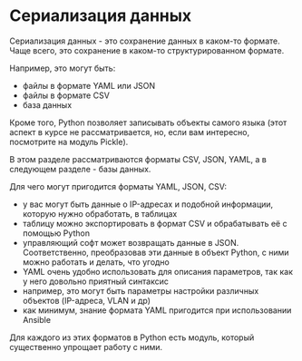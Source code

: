 # Сериализация данных

Сериализация данных - это сохранение данных в каком-то формате.
Чаще всего, это сохранение в каком-то структурированном формате.

Например, это могут быть:
* файлы в формате YAML или JSON
* файлы в формате CSV
* база данных

Кроме того, Python позволяет записывать объекты самого языка (этот аспект в курсе не рассматривается, но, если вам интересно, посмотрите на модуль Pickle).

В этом разделе рассматриваются форматы CSV, JSON, YAML, а в следующем разделе - базы данных.


Для чего могут пригодится форматы YAML, JSON, CSV:
* у вас могут быть данные о IP-адресах и подобной информации, которую нужно обработать, в таблицах
 * таблицу можно экспортировать в формат CSV и обрабатывать её с помощью Python
* управляющий софт может возвращать данные в JSON. Соответственно, преобразовав эти данные в объект Python, с ними можно работать и делать, что угодно
* YAML очень удобно использовать для описания параметров, так как у него довольно приятный синтаксис
 * например, это могут быть параметры настройки различных объектов (IP-адреса, VLAN и др)
 * как минимум, знание формата YAML пригодится при использовании Ansible

Для каждого из этих форматов в Python есть модуль, который существенно упрощает работу с ними.

